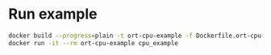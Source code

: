 # Run example
```bash
docker build --progress=plain -t ort-cpu-example -f Dockerfile.ort-cpu-example .
docker run -it --rm ort-cpu-example cpu_example
```